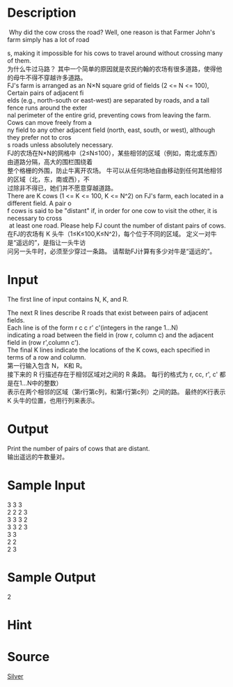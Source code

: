 
# Description

<div class="content"><p> Why did the cow cross the road? Well, one reason is that Farmer John&#39;s farm simply has a lot of road</p>
<div>s, making it impossible for his cows to travel around without crossing many of them.</div>
<div></div>
<div>为什么牛过马路？ 其中一个简单的原因就是农民约翰的农场有很多道路，使得他的母牛不得不穿越许多道路。</div>
<div></div>
<div>FJ&#39;s farm is arranged as an N×N square grid of fields (2 &lt;= N &lt;= 100), Certain pairs of adjacent fi</div>
<div>elds (e.g., north-south or east-west) are separated by roads, and a tall fence runs around the exter</div>
<div>nal perimeter of the entire grid, preventing cows from leaving the farm. Cows can move freely from a</div>
<div>ny field to any other adjacent field (north, east, south, or west), although they prefer not to cros</div>
<div>s roads unless absolutely necessary.</div>
<div></div>
<div>FJ的农场在N×N的网格中（2≤N≤100），某些相邻的区域（例如，南北或东西）由道路分隔，高大的围栏围绕着</div>
<div>整个格栅的外围，防止牛离开农场。 牛可以从任何场地自由移动到任何其他相邻的区域（北，东，南或西），不</div>
<div>过除非不得已，她们并不愿意穿越道路。</div>
<div></div>
<div>There are K cows (1 &lt;= K &lt;= 100, K &lt;= N^2) on FJ&#39;s farm, each located in a different field. A pair o</div>
<div>f cows is said to be &#34;distant&#34; if, in order for one cow to visit the other, it is necessary to cross</div>
<div> at least one road. Please help FJ count the number of distant pairs of cows.</div>
<div></div>
<div>在FJ的农场有 K 头牛（1≤K≤100,K≤N^2)，每个位于不同的区域。 定义一对牛是“遥远的”，是指让一头牛访</div>
<div>问另一头牛时，必须至少穿过一条路。 请帮助FJ计算有多少对牛是“遥远的”。</div>
<div></div></div>

# Input

<div class="content"><p>The first line of input contains N, K, and R. </p>
<div>The next R lines describe R roads that exist between pairs of adjacent fields. </div>
<div>Each line is of the form r c c r&#39; c&#39;(integers in the range 1…N)</div>
<div>indicating a road between the field in (row r, column c) and the adjacent field in (row r&#39;,column c&#39;). </div>
<div>The final K lines indicate the locations of the K cows, each specified in terms of a row and column.</div>
<div></div>
<div>第一行输入包含 N， K和 R。</div>
<div>接下来的 R 行描述存在于相邻区域对之间的 R 条路。 每行的格式为 r, cc, r&#39;, c&#39; 都是在1...N中的整数）</div>
<div>表示在两个相邻的区域（第r行第c列，和第r行第c列）之间的路。 最终的K行表示 K 头牛的位置，也用行列来表示。</div>
<div></div></div>

# Output

<div class="content"><div>Print the number of pairs of cows that are distant.</div>
<div>输出遥远的牛数量对。</div></div>

# Sample Input

<div class="content"><span class="sampledata">3 3 3<br/>
2 2 2 3<br/>
3 3 3 2<br/>
3 3 2 3<br/>
3 3<br/>
2 2<br/>
2 3</span></div>

# Sample Output

<div class="content"><span class="sampledata">2</span></div>

# Hint

<div class="content"><p></p></div>

# Source

<div class="content"><p><a href="problemset.php?search=Silver">Silver</a></p></div>


